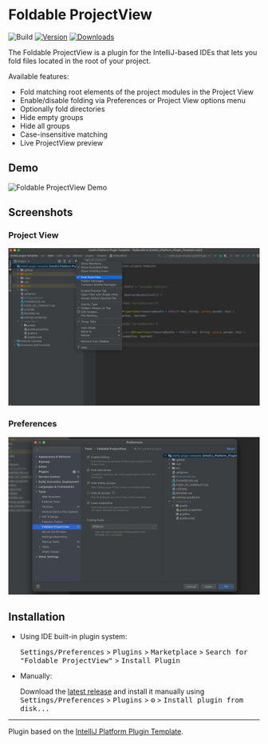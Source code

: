 # Foldable ProjectView

![Build](https://github.com/hsz/intellij-foldable-projectview/workflows/Build/badge.svg)
[![Version](https://img.shields.io/jetbrains/plugin/v/17288.svg)](https://plugins.jetbrains.com/plugin/17288)
[![Downloads](https://img.shields.io/jetbrains/plugin/d/17288.svg)](https://plugins.jetbrains.com/plugin/17288)

<!-- Plugin description -->

The Foldable ProjectView is a plugin for the IntelliJ-based IDEs that lets you fold files located in the root of your project.

Available features:
- Fold matching root elements of the project modules in the Project View
- Enable/disable folding via Preferences or Project View options menu
- Optionally fold directories
- Hide empty groups
- Hide all groups
- Case-insensitive matching
- Live ProjectView preview

## Demo

![Foldable ProjectView Demo][file:foldable-projectview.gif]

<!-- Plugin description end -->

## Screenshots

### Project View
![Project View](.github/readme/project-view.png)

### Preferences
![Preferences](.github/readme/preferences.png)

## Installation

- Using IDE built-in plugin system:
  
  <kbd>Settings/Preferences</kbd> > <kbd>Plugins</kbd> > <kbd>Marketplace</kbd> > <kbd>Search for "Foldable ProjectView"</kbd> >
  <kbd>Install Plugin</kbd>
  
- Manually:

  Download the [latest release](https://github.com/hsz/intellij-foldable-projectview/releases/latest) and install it manually using
  <kbd>Settings/Preferences</kbd> > <kbd>Plugins</kbd> > <kbd>⚙️</kbd> > <kbd>Install plugin from disk...</kbd>


---
Plugin based on the [IntelliJ Platform Plugin Template][template].

[template]: https://github.com/JetBrains/intellij-platform-plugin-template
[file:foldable-projectview.gif]: https://github.com/hsz/intellij-foldable-projectview/raw/main/.github/readme/foldable-projectview.gif
